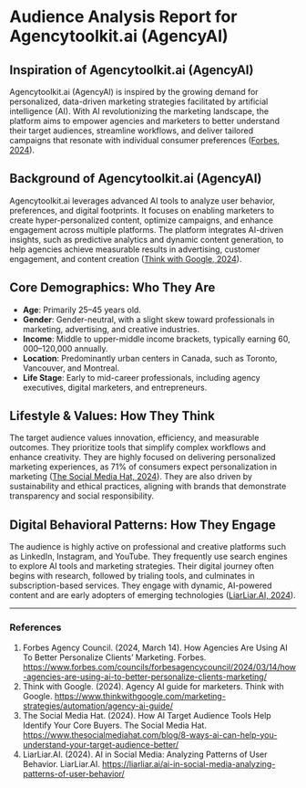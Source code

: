 # Audience Analysis Report for Agencytoolkit.ai (AgencyAI)

## Inspiration of Agencytoolkit.ai (AgencyAI)
Agencytoolkit.ai (AgencyAI) is inspired by the growing demand for personalized, data-driven marketing strategies facilitated by artificial intelligence (AI). With AI revolutionizing the marketing landscape, the platform aims to empower agencies and marketers to better understand their target audiences, streamline workflows, and deliver tailored campaigns that resonate with individual consumer preferences ([Forbes, 2024](https://www.forbes.com/councils/forbesagencycouncil/2024/03/14/how-agencies-are-using-ai-to-better-personalize-clients-marketing/)).

## Background of Agencytoolkit.ai (AgencyAI)
Agencytoolkit.ai leverages advanced AI tools to analyze user behavior, preferences, and digital footprints. It focuses on enabling marketers to create hyper-personalized content, optimize campaigns, and enhance engagement across multiple platforms. The platform integrates AI-driven insights, such as predictive analytics and dynamic content generation, to help agencies achieve measurable results in advertising, customer engagement, and content creation ([Think with Google, 2024](https://www.thinkwithgoogle.com/marketing-strategies/automation/agency-ai-guide/)).

## Core Demographics: Who They Are
- **Age**: Primarily 25–45 years old.
- **Gender**: Gender-neutral, with a slight skew toward professionals in marketing, advertising, and creative industries.
- **Income**: Middle to upper-middle income brackets, typically earning $60,000–$120,000 annually.
- **Location**: Predominantly urban centers in Canada, such as Toronto, Vancouver, and Montreal.
- **Life Stage**: Early to mid-career professionals, including agency executives, digital marketers, and entrepreneurs.

## Lifestyle & Values: How They Think
The target audience values innovation, efficiency, and measurable outcomes. They prioritize tools that simplify complex workflows and enhance creativity. They are highly focused on delivering personalized marketing experiences, as 71% of consumers expect personalization in marketing ([The Social Media Hat, 2024](https://www.thesocialmediahat.com/blog/8-ways-ai-can-help-you-understand-your-target-audience-better/)). They are also driven by sustainability and ethical practices, aligning with brands that demonstrate transparency and social responsibility.

## Digital Behavioral Patterns: How They Engage
The audience is highly active on professional and creative platforms such as LinkedIn, Instagram, and YouTube. They frequently use search engines to explore AI tools and marketing strategies. Their digital journey often begins with research, followed by trialing tools, and culminates in subscription-based services. They engage with dynamic, AI-powered content and are early adopters of emerging technologies ([LiarLiar.AI, 2024](https://liarliar.ai/ai-in-social-media-analyzing-patterns-of-user-behavior/)).

---

### References
1. Forbes Agency Council. (2024, March 14). How Agencies Are Using AI To Better Personalize Clients’ Marketing. Forbes. https://www.forbes.com/councils/forbesagencycouncil/2024/03/14/how-agencies-are-using-ai-to-better-personalize-clients-marketing/
2. Think with Google. (2024). Agency AI guide for marketers. Think with Google. https://www.thinkwithgoogle.com/marketing-strategies/automation/agency-ai-guide/
3. The Social Media Hat. (2024). How AI Target Audience Tools Help Identify Your Core Buyers. The Social Media Hat. https://www.thesocialmediahat.com/blog/8-ways-ai-can-help-you-understand-your-target-audience-better/
4. LiarLiar.AI. (2024). AI in Social Media: Analyzing Patterns of User Behavior. LiarLiar.AI. https://liarliar.ai/ai-in-social-media-analyzing-patterns-of-user-behavior/
